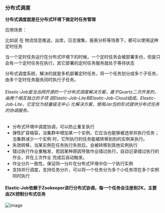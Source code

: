 ### 分布式调度

**分布式调度就是在分布式环境下做定时任务管理**

应用场景：

比如说 在 物流信息推送，出库，日志搜集，报表分析等场景下，都可以使用这种定时任务

当一个定时任务运行在分布式环境下的时候，一个定时任务会被部署多份，但是只会有一个定时任务在执行，其它部署的定时任务服务就处于等待状态

分布式调度系统，解决的就是多机部署定时任务，将一个任务划分成多个子任务，由多个定时任务服务同时执行子任务。

###### Elastic-Job是当当⽹开源的⼀个分布式调度解决⽅案，基于Quartz⼆次开发的，由两个相互独⽴的⼦项 ⽬Elastic-Job-Lite和Elastic-Job-Cloud组成。Elastic-Job-Lite，它定位为轻量级⽆中⼼ 化解决⽅案，使⽤Jar包的形式提供分布式任务的协调服务。

- 分布式环境中调度协调，可以防止重复执行
- 弹性扩容缩容，当集群中增加某⼀个实例，它应当也能够被选举并执⾏任务；当集群减少⼀个实例 时，它所执⾏的任务能被转移到别的实例来执⾏。
- 失效转移，当某实例在任务执⾏失败后，会被转移到其他实例执⾏
- 错过执行作业重触发，若因某种原因导致作业错过执⾏，⾃动记录错过执⾏的作业，并在上次作业 完成后⾃动触发。
- 作业分片一致性，保证同一分片在分布式环境中仅一个执行实例
- 支持并行调度，支持任务分片，可以将⼀个任务分为多个⼩任务项在多个实例同时执⾏



#### Elastic-Job依赖于Zookeeper进⾏分布式协调，每一个任务会注册到ZK，主要由ZK控制分布式任务



![image](https://github.com/flyingzh/resume/tree/master/image/20200409131516638.png)